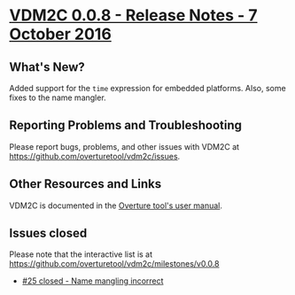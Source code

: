
# [VDM2C 0.0.8 - Release Notes - 7 October 2016](https://github.com/overturetool/vdm2c/milestones/v0.0.8)

## What's New?

Added support for the `time` expression for embedded platforms. Also, some fixes to the name mangler.

## Reporting Problems and Troubleshooting

Please report bugs, problems, and other issues with VDM2C at <https://github.com/overturetool/vdm2c/issues>.

## Other Resources and Links

VDM2C is documented in the [Overture tool's user manual](http://overturetool.org/documentation/manuals.html).


## Issues closed

Please note that the interactive list is at <https://github.com/overturetool/vdm2c/milestones/v0.0.8>
* [#25 closed - Name mangling incorrect](https://github.com/overturetool/vdm2c/issues/25)
